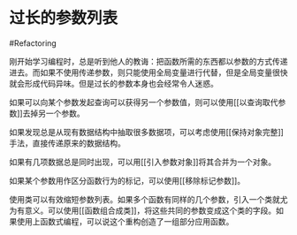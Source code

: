 # 过长的参数列表
#Refactoring 

刚开始学习编程时，总是听到他人的教诲：把函数所需的东西都以参数的方式传递进去。而如果不使用传递参数，则只能使用全局变量进行代替，但是全局变量很快就会形成代码异味。但是过长的参数本身也会经常令人迷惑。

如果可以向某个参数发起查询可以获得另一个参数值，则可以使用[[以查询取代参数]]去掉另一个参数。

如果发现总是从现有数据结构中抽取很多数据项，可以考虑使用[[保持对象完整]]手法，直接传递原来的数据结构。

如果有几项数据总是同时出现，可以用[[引入参数对象]]将其合并为一个对象。

如果某个参数用作区分函数行为的标记，可以使用[[移除标记参数]]。

使用类可以有效缩短参数列表。如果多个函数有同样的几个参数，引入一个类就尤为有意义。可以使用[[函数组合成类]]，将这些共同的参数变成这个类的字段。如果使用上函数式编程，可以说这个重构创造了一组部分应用函数。